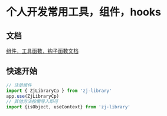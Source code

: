 # 个人开发常用工具，组件，hooks

## 文档
[组件，工具函数，钩子函数文档](https://zj-197.github.io/zj-library/)

## 快速开始

```typescript
// 注册组件
import { ZjLibraryCp } from 'zj-library'
app.use(ZjLibraryCp)
// 其他方法按需导入即可
import {isObject, useContext} from 'zj-library'
```
